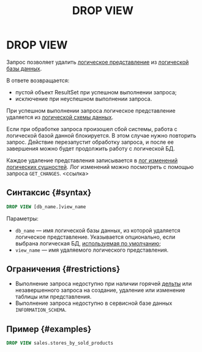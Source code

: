 ﻿---
layout: default
title: DROP VIEW
nav_order: 24
parent: Запросы SQL+
grand_parent: Справочная информация
has_children: false
has_toc: false
---

# DROP VIEW

Запрос позволяет удалить [логическое представление](../../../overview/main_concepts/logical_view/logical_view.md) 
из [логической базы данных](../../../overview/main_concepts/logical_db/logical_db.md).

В ответе возвращается:
*   пустой объект ResultSet при успешном выполнении запроса;
*   исключение при неуспешном выполнении запроса.

При успешном выполнении запроса логическое представление удаляется из 
[логической схемы данных](../../../overview/main_concepts/logical_schema/logical_schema.md).

Если при обработке запроса произошел сбой системы, работа с логической базой данной блокируется. В этом случае нужно
повторить запрос. Действие перезапустит обработку запроса, и после ее завершения можно будет продолжить работу
с логической БД.

Каждое удаление представления записывается в 
[лог изменений логических сущностей](../../../overview/main_concepts/changelog/changelog.md). Лог изменений 
можно посмотреть с помощью запроса `GET_CHANGES`. <ссылка>

## Синтаксис {#syntax}

```sql
DROP VIEW [db_name.]view_name
```

Параметры:
*   `db_name` — имя логической базы данных, из которой удаляется логическое представление. Указывается 
    опционально, если выбрана логическая БД, [используемая по умолчанию](../../../working_with_system/other_features/default_db_set-up/default_db_set-up.md);
*   `view_name` — имя удаляемого логического представления.

## Ограничения {#restrictions}

*   Выполнение запроса недоступно при наличии горячей [дельты](../../../overview/main_concepts/delta/delta.md) или 
    незавершенного запроса на создание, удаление или изменение таблицы или представления.
*   Выполнение запроса недоступно в сервисной базе данных `INFORMATION_SCHEMA`.

## Пример {#examples}

```sql
DROP VIEW sales.stores_by_sold_products
```